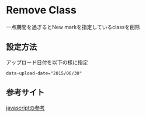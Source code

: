 # Remove Class

一点期間を過ぎるとNew markを指定しているclassを削除

## 設定方法

アップロード日付を以下の様に指定

``data-upload-date="2015/06/30"``

## 参考サイト

[javascriptの参考](http://write-remember.com/program/javascript/date_diff/)
